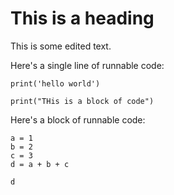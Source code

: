 # This is a heading

This is some edited text.

Here's a single line of runnable code:


`print('hello world')`

`print("THis is a block of code")`

Here's a block of runnable code:

```
a = 1
b = 2
c = 3
d = a + b + c

d
```


